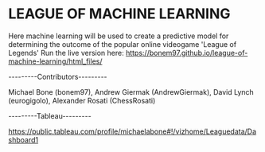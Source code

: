<h1>LEAGUE OF MACHINE LEARNING</h1>

Here machine learning will be used to create a predictive model for determining the outcome of the popular online videogame 'League of Legends'
Run the live version here: https://bonem97.github.io/league-of-machine-learning/html_files/

---------Contributors---------

Michael Bone (bonem97), Andrew Giermak (AndrewGiermak), David Lynch (eurogigolo), Alexander Rosati (ChessRosati)

---------Tableau---------

https://public.tableau.com/profile/michaelabone#!/vizhome/Leaguedata/Dashboard1
